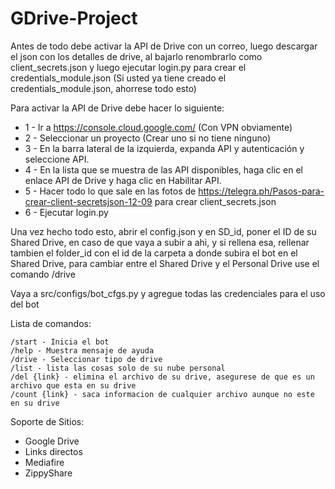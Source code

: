# GDrive-Project


Antes de todo debe activar la API de Drive con un correo, luego descargar el json con los detalles de drive, al bajarlo renombrarlo como client_secrets.json y luego 
ejecutar login.py para crear el credentials_module.json (Si usted ya tiene creado el credentials_module.json, ahorrese todo esto)


Para activar la API de Drive debe hacer lo siguiente:

- 1 - Ir a https://console.cloud.google.com/ (Con VPN obviamente)
- 2 -  Seleccionar un proyecto (Crear uno si no tiene ninguno)
- 3 - En la barra lateral de la izquierda, expanda API y autenticación y seleccione API.
- 4 - En la lista que se muestra de las API disponibles, haga clic en el enlace API de Drive y haga clic en Habilitar API.
- 5 - Hacer todo lo que sale en las fotos de https://telegra.ph/Pasos-para-crear-client-secretsjson-12-09 para crear client_secrets.json
- 6 - Ejecutar login.py


Una vez hecho todo esto, abrir el config.json y en SD_id, poner el ID de su Shared Drive, en caso de que vaya a subir a ahi, y si rellena esa, rellenar tambien el 
folder_id con el id de la carpeta a donde subira el bot en el Shared Drive, para cambiar entre el Shared Drive y el Personal Drive use el comando /drive

Vaya a src/configs/bot_cfgs.py y agregue todas las credenciales para el uso del bot

Lista de comandos:

```
/start - Inicia el bot
/help - Muestra mensaje de ayuda
/drive - Seleccionar tipo de drive
/list - lista las cosas solo de su nube personal
/del {link} - elimina el archivo de su drive, asegurese de que es un archivo que esta en su drive
/count {link} - saca informacion de cualquier archivo aunque no este en su drive
```

Soporte de Sitios:
- Google Drive
- Links directos
- Mediafire
- ZippyShare
